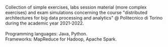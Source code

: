 Collection of simple exercises, labs session material (more complex exercises) and exam simulations concerning the course "distributed architectures for big data processing and analytics" @ Politecnico di Torino during the academic year 2021-2022. \
\
Programming languages: Java, Python. \
Frameworks: MapReduce for Hadoop, Apache Spark.
